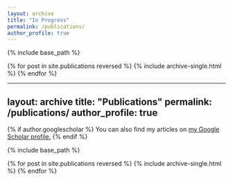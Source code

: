 ```yaml
---
layout: archive
title: "In Progress"
permalink: /publications/
author_profile: true
---
```


{% include base_path %}

{% for post in site.publications reversed %}
  {% include archive-single.html %}
{% endfor %}


---
layout: archive
title: "Publications"
permalink: /publications/
author_profile: true
---

{% if author.googlescholar %}
  You can also find my articles on <u><a href="{{author.googlescholar}}">my Google Scholar profile</a>.</u>
{% endif %}

{% include base_path %}

{% for post in site.publications reversed %}
  {% include archive-single.html %}
{% endfor %}
